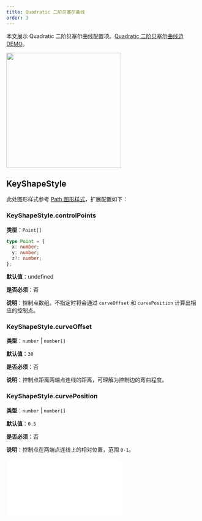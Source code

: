 ```yaml
---
title: Quadratic 二阶贝塞尔曲线
order: 3
---
```


本文展示 Quadratic 二阶贝塞尔曲线配置项。[Quadratic 二阶贝塞尔曲线边 DEMO](/zh/examples/item/defaultEdges#quadratic)。

<img src="https://mdn.alipayobjects.com/huamei_qa8qxu/afts/img/A*YMZ0SbHABJ4AAAAAAAAAAAAADmJ7AQ/original" width=300 />

## KeyShapeStyle

此处图形样式参考 [Path 图形样式](../../shape/PathStyleProps.zh.md)，扩展配置如下：

### KeyShapeStyle.controlPoints

**类型**：`Point[]`

```ts
type Point = {
  x: number;
  y: number;
  z?: number;
};
```

**默认值**：undefined

**是否必须**：否

**说明**：控制点数组。不指定时将会通过 `curveOffset` 和 `curvePosition` 计算出相应的控制点。

### KeyShapeStyle.curveOffset

**类型**：`number` | `number[]`

**默认值**：`30`

**是否必须**：否

**说明**：控制点距离两端点连线的距离，可理解为控制边的弯曲程度。

### KeyShapeStyle.curvePosition

**类型**：`number` | `number[]`

**默认值**：`0.5`

**是否必须**：否

**说明**：控制点在两端点连线上的相对位置，范围 `0-1`。

<embed src="../../../common/EdgeShapeStyles.zh.md"></embed>
